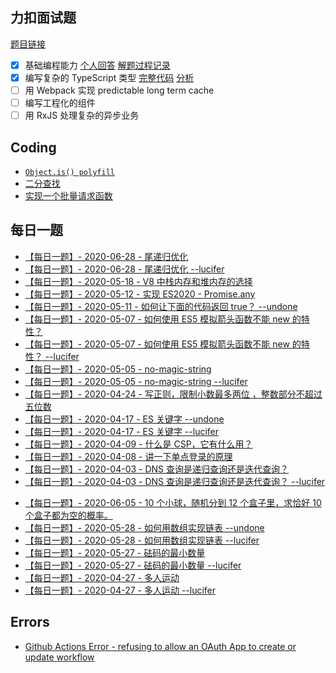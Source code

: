 ## 力扣面试题

[题目链接](https://github.com/LeetCode-OpenSource/hire)

-   [x] 基础编程能力 [个人回答](https://github.com/suukii/leetcode-hire-foundations_zh) [解题过程记录](./collections/lc_hire_foundations.md)
-   [x] 编写复杂的 TypeScript 类型 [完整代码](./collections/lc_hire_typescript.ts) [分析](https://github.com/suukii/Articles/blob/master/articles/typescript_leetcode_hire.md)
-   [ ] 用 Webpack 实现 predictable long term cache
-   [ ] 编写工程化的组件
-   [ ] 用 RxJS 处理复杂的异步业务

## Coding

-   [`Object.is() polyfill`](./collections/object_is.js)
-   [二分查找](./collections/find_target.js)
-   [实现一个批量请求函数](./collections/multiple_requests.js)

## 每日一题

-   [【每日一题】- 2020-06-28 - 尾递归优化](https://github.com/azl397985856/fe-interview/issues/133#issuecomment-650935413)
-   [【每日一题】- 2020-06-28 - 尾递归优化 --lucifer](https://github.com/azl397985856/fe-interview/issues/133#issuecomment-650921245)
-   [【每日一题】- 2020-05-18 - V8 中栈内存和堆内存的选择](https://github.com/azl397985856/fe-interview/issues/129#issuecomment-629984669)
-   [【每日一题】- 2020-05-12 - 实现 ES2020 - Promise.any](https://github.com/azl397985856/fe-interview/issues/125#issuecomment-627154618)
-   [【每日一题】- 2020-05-11 - 如何让下面的代码返回 true？ --undone](https://github.com/azl397985856/fe-interview/issues/124#issuecomment-626489657)
-   [【每日一题】- 2020-05-07 - 如何使用 ES5 模拟箭头函数不能 new 的特性？](https://github.com/azl397985856/fe-interview/issues/123#issuecomment-625001679)
-   [【每日一题】- 2020-05-07 - 如何使用 ES5 模拟箭头函数不能 new 的特性？ --lucifer](https://github.com/azl397985856/fe-interview/issues/123#issuecomment-625060762)
-   [【每日一题】- 2020-05-05 - no-magic-string](https://github.com/azl397985856/fe-interview/issues/122#issuecomment-623997774)
-   [【每日一题】- 2020-05-05 - no-magic-string --lucifer](https://lucifer.ren/blog/2020/05/05/why-no-magic-string/)
-   [【每日一题】- 2020-04-24 - 写正则，限制小数最多两位 ，整数部分不超过五位数](https://github.com/azl397985856/fe-interview/issues/118#issuecomment-618936165)
-   [【每日一题】- 2020-04-17 - ES 关键字 --undone](./collections/replace_const.js)
-   [【每日一题】- 2020-04-17 - ES 关键字 --lucifer](https://github.com/azl397985856/fe-interview/issues/114#issuecomment-646581525)
-   [【每日一题】- 2020-04-09 - 什么是 CSP，它有什么用？](https://github.com/azl397985856/fe-interview/issues/112#issuecomment-611459336)
-   [【每日一题】- 2020-04-08 - 讲一下单点登录的原理](https://github.com/azl397985856/fe-interview/issues/111#issuecomment-610804111)
-   [【每日一题】- 2020-04-03 - DNS 查询是递归查询还是迭代查询？](https://github.com/azl397985856/fe-interview/issues/108#issuecomment-650971838)
-   [【每日一题】- 2020-04-03 - DNS 查询是递归查询还是迭代查询？ --lucifer](https://github.com/azl397985856/fe-interview/issues/108#issuecomment-608279422)

*   [【每日一题】- 2020-06-05 - 10 个小球，随机分到 12 个盒子里，求恰好 10 个盒子都为空的概率。](./collections/mersenne_twister.js)
*   [【每日一题】- 2020-05-28 - 如何用数组实现链表 --undone](https://github.com/azl397985856/leetcode/issues/376#issuecomment-635281351)
*   [【每日一题】- 2020-05-28 - 如何用数组实现链表 --lucifer](https://github.com/azl397985856/leetcode/issues/376#issuecomment-635156466)
*   [【每日一题】- 2020-05-27 - 砝码的最小数量](https://github.com/azl397985856/leetcode/issues/375#issuecomment-634594814)
*   [【每日一题】- 2020-05-27 - 砝码的最小数量 --lucifer](https://github.com/azl397985856/leetcode/issues/375#issuecomment-634516360)
*   [【每日一题】- 2020-04-27 - 多人运动](https://github.com/azl397985856/leetcode/issues/347#issuecomment-620939404)
*   [【每日一题】- 2020-04-27 - 多人运动 --lucifer](https://github.com/azl397985856/leetcode/issues/347#issuecomment-619723641)

## Errors

-   [Github Actions Error - refusing to allow an OAuth App to create or update workflow](./collections/workflow_problem.md)
